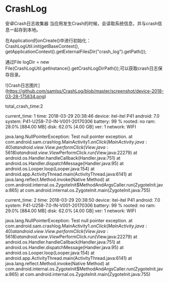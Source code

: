 # CrashLog
安卓Crash日志收集器
当应用发生Crash的时候，会读取系统信息，并与crash信息一起存到本地。

在Application的onCreate()中进行初始化：
CrashLogUtil.init(getBaseContext(), getApplicationContext().getExternalFilesDir("crash_log").getPath());


通过File logDir = new File(CrashLogUtil.getInstance().getCrashLogDirPath());可以获取crash日志保存目录。
 

![Crash日志图片] (https://github.com/samlss/CrashLog/blob/master/screenshot/device-2018-03-28-175834.png)

total_crash_time:2

current_time: 1
time: 2018-03-29 20:38:46
device: itel-itel P41
android: 7.0
system: P41-U258-7.0-IN-V001-20170306
battery: 99 %
rooted: no
ram: 28.0% [884.00 MB]
disk: 62.0% [4.00 GB]
ver: 1
network: WIFI

java.lang.NullPointerException: Test null pointer exception.
        at com.android.sam.crashlog.MainActivity$1.onClick(MainActivity.java:40)
        at android.view.View.performClick(View.java:5618)
        at android.view.View$PerformClick.run(View.java:22279)
        at android.os.Handler.handleCallback(Handler.java:751)
        at android.os.Handler.dispatchMessage(Handler.java:95)
        at android.os.Looper.loop(Looper.java:154)
        at android.app.ActivityThread.main(ActivityThread.java:6141)
        at java.lang.reflect.Method.invoke(Native Method)
        at com.android.internal.os.ZygoteInit$MethodAndArgsCaller.run(ZygoteInit.java:865)
        at com.android.internal.os.ZygoteInit.main(ZygoteInit.java:755)



current_time: 2
time: 2018-03-29 20:38:50
device: itel-itel P41
android: 7.0
system: P41-U258-7.0-IN-V001-20170306
battery: 99 %
rooted: no
ram: 29.0% [884.00 MB]
disk: 62.0% [4.00 GB]
ver: 1
network: WIFI

java.lang.NullPointerException: Test null pointer exception.
        at com.android.sam.crashlog.MainActivity$1.onClick(MainActivity.java:40)
        at android.view.View.performClick(View.java:5618)
        at android.view.View$PerformClick.run(View.java:22279)
        at android.os.Handler.handleCallback(Handler.java:751)
        at android.os.Handler.dispatchMessage(Handler.java:95)
        at android.os.Looper.loop(Looper.java:154)
        at android.app.ActivityThread.main(ActivityThread.java:6141)
        at java.lang.reflect.Method.invoke(Native Method)
        at com.android.internal.os.ZygoteInit$MethodAndArgsCaller.run(ZygoteInit.java:865)
        at com.android.internal.os.ZygoteInit.main(ZygoteInit.java:755)